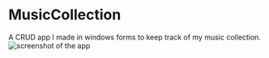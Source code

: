 # MusicCollection
A CRUD app I made in windows forms to keep track of my music collection. 
![screenshot of the app](http://url/to/music-collection-image.png)
